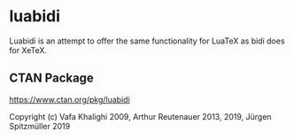 # luabidi
Luabidi is an attempt to offer the same functionality for LuaTeX as bidi
does for XeTeX.

## CTAN Package
https://www.ctan.org/pkg/luabidi

Copyright (c) Vafa Khalighi 2009, Arthur Reutenauer 2013, 2019, Jürgen Spitzmüller 2019
